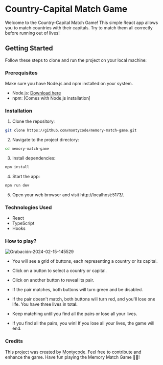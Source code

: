 # Country-Capital Match Game

Welcome to the Country-Capital Match Game! This simple React app allows you to match countries with their capitals. Try to match them all correctly before running out of lives!

## Getting Started

Follow these steps to clone and run the project on your local machine:

### Prerequisites

Make sure you have Node.js and npm installed on your system.

- Node.js: [Download here](https://nodejs.org/)
- npm: [Comes with Node.js installation]

### Installation

1. Clone the repository:

```bash
git clone https://github.com/montycode/memory-match-game.git
```

2. Navigate to the project directory:

```bash
cd memory-match-game
```

3. Install dependencies:

```bash
npm install
```

4. Start the app:

```bash
npm run dev
```

5. Open your web browser and visit http://localhost:5173/.

### Technologies Used

- React
- TypeScript
- Hooks

### How to play?
![Grabación-2024-02-15-145529](https://github.com/montycode/memory-match-game/assets/43155049/8c233424-6b83-4cb6-ad65-649250261e3a)


- You will see a grid of buttons, each representing a country or its capital.

- Click on a button to select a country or capital.

- Click on another button to reveal its pair.

- If the pair matches, both buttons will turn green and be disabled.

- If the pair doesn't match, both buttons will turn red, and you'll lose one life. You have three lives in total.

- Keep matching until you find all the pairs or lose all your lives.

- If you find all the pairs, you win! If you lose all your lives, the game will end.

### Credits

This project was created by [Montycode](https://github.com/montycode). Feel free to contribute and enhance the game. Have fun playing the Memory Match Game 🧠🤯!
